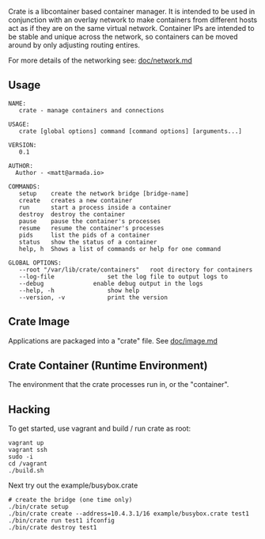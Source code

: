 Crate is a libcontainer based container manager.  It is intended to be used in conjunction with an overlay network to make containers from different hosts act as if they are on the same virtual network.  Container IPs are intended to be stable and unique across the network, so containers can be moved around by only adjusting routing entires.

For more details of the networking see: [doc/network.md](doc/network.md)

## Usage

    NAME:
       crate - manage containers and connections

    USAGE:
       crate [global options] command [command options] [arguments...]

    VERSION:
       0.1

    AUTHOR:
      Author - <matt@armada.io>

    COMMANDS:
       setup	create the network bridge [bridge-name]
       create	creates a new container
       run		start a process inside a container
       destroy	destroy the container
       pause	pause the container's processes
       resume	resume the container's processes
       pids		list the pids of a container
       status	show the status of a container
       help, h	Shows a list of commands or help for one command

    GLOBAL OPTIONS:
       --root "/var/lib/crate/containers"	root directory for containers
       --log-file 				set the log file to output logs to
       --debug				enable debug output in the logs
       --help, -h				show help
       --version, -v			print the version

## Crate Image

Applications are packaged into a "crate" file.  See [doc/image.md](doc/image.md)

## Crate Container (Runtime Environment)

The environment that the crate processes run in, or the "container".

## Hacking

To get started, use vagrant and build / run crate as root:

    vagrant up
    vagrant ssh
    sudo -i
    cd /vagrant
    ./build.sh

Next try out the example/busybox.crate

    # create the bridge (one time only)
    ./bin/crate setup
    ./bin/crate create --address=10.4.3.1/16 example/busybox.crate test1
    ./bin/crate run test1 ifconfig
    ./bin/crate destroy test1
